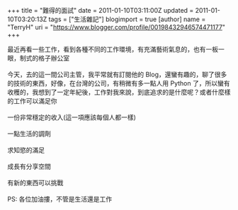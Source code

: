 +++
title = "難得的面試"
date = 2011-01-10T03:11:00Z
updated = 2011-01-10T03:20:13Z
tags = ["生活雜記"]
blogimport = true 
[author]
	name = "TerryH"
	uri = "https://www.blogger.com/profile/00198432946574471177"
+++

最近再看一些工作，看到各種不同的工作環境，有充滿藝術氣息的，也有一板一眼，制式的格子辦公室<br /><br />今天，去的這一間公司主管，我平常就有訂閱他的 Blog，還蠻有趣的，聊了很多的技術的東西，好像，在台灣的公司，有稍微有多一點人用 Python 了，所以蠻有收穫的，我想到了一定年紀後，工作對我來說，到底追求的是什麼呢？或者什麼樣的工作可以滿足你<br /><br />一份非常穩定的收入(這一項應該每個人都一樣)<br /><br />一點生活的調劑<br /><br />求知慾的滿足<br /><br />成長有分享空間<br /><br />有新的東西可以挑戰<br /><br />PS: 各位加油摟，不管是生活還是工作
